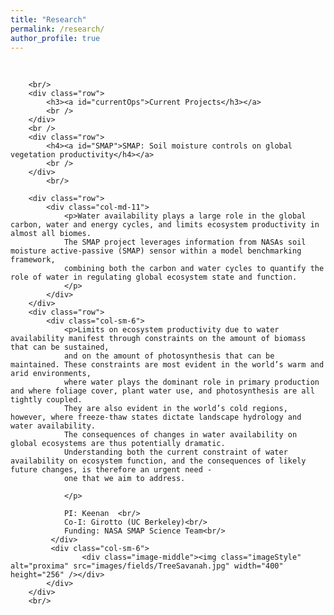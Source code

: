 ```yaml
---
title: "Research"
permalink: /research/
author_profile: true
---
```

<div class="container">
		<br/>	
	
		<br/>		
		<div class="row">
			<h3><a id="currentOps">Current Projects</h3></a>
			<br />
		</div>
		<br />
		<div class="row">
			<h4><a id="SMAP">SMAP: Soil moisture controls on global vegetation productivity</h4></a>
			<br />
		</div>
			<br/>
	
		<div class="row">
			<div class="col-md-11">
				<p>Water availability plays a large role in the global carbon, water and energy cycles, and limits ecosystem productivity in almost all biomes. 
				The SMAP project leverages information from NASAs soil moisture active-passive (SMAP) sensor within a model benchmarking framework, 
				combining both the carbon and water cycles to quantify the role of water in regulating global ecosystem state and function.
				</p>
			</div>
		</div>
		<div class="row">
			<div class="col-sm-6">	
				<p>Limits on ecosystem productivity due to water availability manifest through constraints on the amount of biomass that can be sustained, 
				and on the amount of photosynthesis that can be maintained. These constraints are most evident in the world’s warm and arid environments, 
				where water plays the dominant role in primary production and where foliage cover, plant water use, and photosynthesis are all tightly coupled. 
				They are also evident in the world’s cold regions, however, where freeze-thaw states dictate landscape hydrology and water availability. 
				The consequences of changes in water availability on global ecosystems are thus potentially dramatic. 
				Understanding both the current constraint of water availability on ecosystem function, and the consequences of likely future changes, is therefore an urgent need -
				one that we aim to address.
				
				</p>
				
				PI: Keenan	<br/>
				Co-I: Girotto (UC Berkeley)<br/>
				Funding: NASA SMAP Science Team<br/>
			 </div>
			 <div class="col-sm-6">
					<div class="image-middle"><img class="imageStyle" alt="proxima" src="images/fields/TreeSavanah.jpg" width="400" height="256" /></div>
			</div>
		</div>
		<br/>	
  
 </div>
